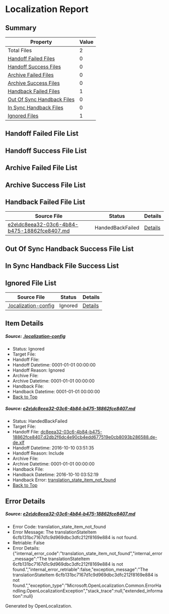 # <a name='report-top'></a> Localization Report

## Summary
 Property | Value 
 -------- | ----- 
 Total Files | 2
[ Handoff Failed Files ](#handoff-failed-list)| 0
[ Handoff Success Files ](#handoff-success-list)| 0
[ Archive Failed Files ](#archive-failed-list)| 0
[ Archive Success Files ](#archive-success-list)| 0
[ Handback Failed Files ](#handback-failed-list)| 1
[ Out Of Sync Handback Files ](#outofsync-handback-success-list)| 0
[ In Sync Handback Files ](#insync-handback-success-list)| 0
[ Ignored Files ](#ignored-list)| 1

## <a name='handoff-failed-list'></a> Handoff Failed File List

## <a name='handoff-success-list'></a> Handoff Success File List

## <a name='archive-failed-list'></a> Archive Failed File List

## <a name='archive-success-list'></a> Archive Success File List

## <a name='handback-failed-list'></a> Handback Failed File List
 Source File | Status | Details 
 ----------- | ------ | ------- 
 [e2e\dc8eea32-03c6-4b84-b475-18862fce8407.md](https://github.com/OpenLocalizationTestOrg/ol-test0/blob/8e37e0e7f9e5f0b4a7b14eac480f69ff55fd74aa/e2e/dc8eea32-03c6-4b84-b475-18862fce8407.md) | HandedBackFailed | [Details](#6cfb131bc7167d1c9d969dbc3dfc212f8169e8841)

## <a name='outofsync-handback-success-list'></a> Out Of Sync Handback Success File List

## <a name='insync-handback-success-list'></a> In Sync Handback File Success List

## <a name='ignored-list'></a> Ignored File List
 Source File | Status | Details 
 ----------- | ------ | ------- 
 [.localization-config](https://github.com/OpenLocalizationTestOrg/ol-test0/blob/8e37e0e7f9e5f0b4a7b14eac480f69ff55fd74aa/.localization-config) | Ignored | [Details](#c268a05ecaa7ec85942ed632c29928ee5bd6da8d0)

## Item Details
##### <a name='c268a05ecaa7ec85942ed632c29928ee5bd6da8d0'></a> Source: [.localization-config](https://github.com/OpenLocalizationTestOrg/ol-test0/blob/8e37e0e7f9e5f0b4a7b14eac480f69ff55fd74aa/.localization-config)
* Status: Ignored
* Target File: 
* Handoff File: 
* Handoff Datetime: 0001-01-01 00:00:00
* Handoff Reason: Ignored
* Archive File: 
* Archive Datetime: 0001-01-01 00:00:00
* Handback File: 
* Handback Datetime: 0001-01-01 00:00:00
* [Back to Top](#report-top)

##### <a name='6cfb131bc7167d1c9d969dbc3dfc212f8169e8841'></a> Source: [e2e\dc8eea32-03c6-4b84-b475-18862fce8407.md](https://github.com/OpenLocalizationTestOrg/ol-test0/blob/8e37e0e7f9e5f0b4a7b14eac480f69ff55fd74aa/e2e/dc8eea32-03c6-4b84-b475-18862fce8407.md)
* Status: HandedBackFailed
* Target File: 
* Handoff File: [dc8eea32-03c6-4b84-b475-18862fce8407.d2db2f6dc4e90cb4edd677519e0cb8093b286588.de-de.xlf](https://github.com/OpenLocalizationTestOrg/ol-test0-handoff/blob/ebc38ee2fe7ad824f557d0d4e9f5c541860924f5/ol-handoff/OpenLocalizationTestOrg/ol-test0-dede/qimu/ht/dc8eea32-03c6-4b84-b475-18862fce8407.d2db2f6dc4e90cb4edd677519e0cb8093b286588.de-de.xlf)
* Handoff Datetime: 2016-10-10 03:51:35
* Handoff Reason: Include
* Archive File: 
* Archive Datetime: 0001-01-01 00:00:00
* Handback File: 
* Handback Datetime: 2016-10-10 03:52:19
* Handback Error: [translation_state_item_not_found](#6cfb131bc7167d1c9d969dbc3dfc212f8169e8841translation_state_item_not_found)
* [Back to Top](#report-top)


## Error Details
##### <a name='6cfb131bc7167d1c9d969dbc3dfc212f8169e8841translation_state_item_not_found'></a> Source: [e2e\dc8eea32-03c6-4b84-b475-18862fce8407.md](#6cfb131bc7167d1c9d969dbc3dfc212f8169e8841)
* Error Code: translation_state_item_not_found
* Error Message: The translationStateItem 6cfb131bc7167d1c9d969dbc3dfc212f8169e884 is not found.
* Retriable: False
* Error Details: {"internal_error_code":"translation_state_item_not_found","internal_error_message":"The translationStateItem 6cfb131bc7167d1c9d969dbc3dfc212f8169e884 is not found.","internal_error_retriable":false,"exception_message":"The translationStateItem 6cfb131bc7167d1c9d969dbc3dfc212f8169e884 is not found.","exception_type":"Microsoft.OpenLocalization.Common.ErrorHandling.OpenLocalizationException","stack_trace":null,"extended_information":null}


Generated by OpenLocalization.
